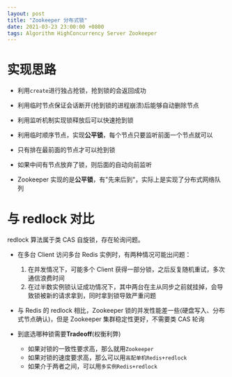 ```yaml
---
layout: post
title: "Zookeeper 分布式锁"
date: 2021-03-23 23:00:00 +0800
tags: Algorithm HighConcurrency Server Zookeeper
---
```


# 实现思路

- 利用`create`进行独占抢锁，抢到锁的会返回成功
- 利用临时节点保证会话断开(抢到锁的进程崩溃)后能够自动删除节点
- 利用监听机制实现锁释放后可以快速抢到锁
- 利用临时顺序节点，实现**公平锁**，每个节点只要监听前面一个节点就可以
- 只有排在最前面的节点才可以抢到锁
- 如果中间有节点放弃了锁，则后面的自动向前监听

- Zookeeper 实现的是**公平锁**，有"先来后到"，实际上是实现了分布式网络队列

# 与 redlock 对比

redlock 算法属于类 CAS 自旋锁，存在轮询问题。

- 在多台 Client 访问多台 Redis 实例时，有两种情况可能出问题：

  1. 在并发情况下，可能多个 Client 获得一部分锁，之后反复随机重试，多次通信浪费时间
  2. 在过半数实例锁认证成功情况下，其中两台在主从同步之前就挂掉，会导致锁被新的请求拿到，同时拿到锁导致严重问题

- 与 Redis 的 redlock 相比，Zookeeper 锁的并发性能差一些(硬盘写入、分布式节点确认)，但是 Zookeeper 集群稳定性更好，不需要类 CAS 轮询

- 到底选哪种锁需要**Tradeoff**(权衡利弊)
  - 如果对锁的一致性要求高，那么就用`Zookeeper`
  - 如果对锁的速度要求高，那么可以用`高配单机Redis+redlock`
  - 如果介于两者之间，可以用`多实例Redis+redlock`
